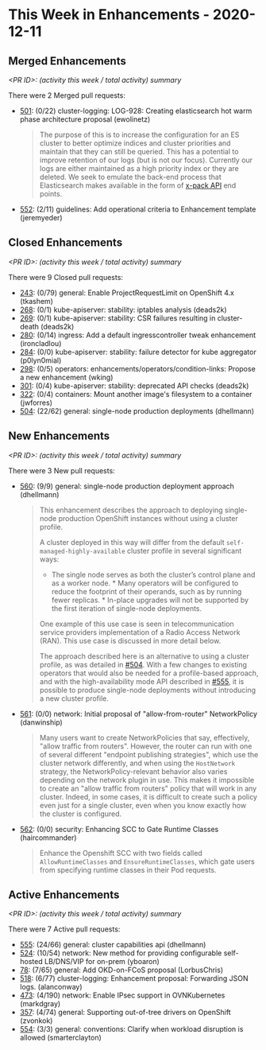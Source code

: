 # This Week in Enhancements - 2020-12-11

## Merged Enhancements

*&lt;PR ID&gt;: (activity this week / total activity) summary*

There were 2 Merged pull requests:

- [501](https://github.com/openshift/enhancements/pull/501): (0/22) cluster-logging: LOG-928: Creating elasticsearch hot warm phase architecture proposal (ewolinetz)

  > The purpose of this is to increase the configuration for an ES cluster to better optimize indices and cluster priorities and maintain that they can still be queried. This has a potential to improve retention of our logs (but is not our focus). Currently our logs are either maintained as a high priority index or they are deleted. We seek to emulate the back-end process that Elasticsearch makes available in the form of [x-pack API](https://www.elastic.co/guide/en/elasticsearch/reference/6.8/index-lifecycle-management-api.html) end points.

- [552](https://github.com/openshift/enhancements/pull/552): (2/11) guidelines: Add operational criteria to Enhancement template (jeremyeder)

## Closed Enhancements

*&lt;PR ID&gt;: (activity this week / total activity) summary*

There were 9 Closed pull requests:

- [243](https://github.com/openshift/enhancements/pull/243): (0/79) general: Enable ProjectRequestLimit on OpenShift 4.x (tkashem)
- [268](https://github.com/openshift/enhancements/pull/268): (0/1) kube-apiserver: stability: iptables analysis (deads2k)
- [269](https://github.com/openshift/enhancements/pull/269): (0/1) kube-apiserver: stability: CSR failures resulting in cluster-death (deads2k)
- [280](https://github.com/openshift/enhancements/pull/280): (0/14) ingress: Add a default ingresscontroller tweak enhancement (ironcladlou)
- [284](https://github.com/openshift/enhancements/pull/284): (0/0) kube-apiserver: stability: failure detector for kube aggregator (p0lyn0mial)
- [298](https://github.com/openshift/enhancements/pull/298): (0/5) operators: enhancements/operators/condition-links: Propose a new enhancement (wking)
- [301](https://github.com/openshift/enhancements/pull/301): (0/4) kube-apiserver: stability: deprecated API checks (deads2k)
- [322](https://github.com/openshift/enhancements/pull/322): (0/4) containers: Mount another image's filesystem to a container (jwforres)
- [504](https://github.com/openshift/enhancements/pull/504): (22/62) general: single-node production deployments (dhellmann)

## New Enhancements

*&lt;PR ID&gt;: (activity this week / total activity) summary*

There were 3 New pull requests:

- [560](https://github.com/openshift/enhancements/pull/560): (9/9) general: single-node production deployment approach (dhellmann)

  > This enhancement describes the approach to deploying single-node production OpenShift instances without using a cluster profile.
  >
  > A cluster deployed in this way will differ from the default `self-managed-highly-available` cluster profile in several significant ways:
  >
  > * The single node serves as both the cluster’s control plane and as a   worker node. * Many operators will be configured to reduce the footprint of their   operands, such as by running fewer replicas. * In-place upgrades will not be supported by the first iteration of   single-node deployments.
  >
  > One example of this use case is seen in telecommunication service providers implementation of a Radio Access Network (RAN). This use case is discussed in more detail below.
  >
  > The approach described here is an alternative to using a cluster profile, as was detailed in [#504](https://github.com/openshift/enhancements/pull/504). With a few changes to existing operators that would also be needed for a profile-based approach, and with the high-availability mode API described in [#555](https://github.com/openshift/enhancements/pull/555), it is possible to produce single-node deployments without introducing a new cluster profile.

- [561](https://github.com/openshift/enhancements/pull/561): (0/0) network: Initial proposal of "allow-from-router" NetworkPolicy (danwinship)

  > Many users want to create NetworkPolicies that say, effectively, "allow traffic from routers". However, the router can run with one of several different "endpoint publishing strategies", which use the cluster network differently, and when using the `HostNetwork` strategy, the NetworkPolicy-relevant behavior also varies depending on the network plugin in use. This makes it impossible to create an "allow traffic from routers" policy that will work in any cluster. Indeed, in some cases, it is difficult to create such a policy even just for a single cluster, even when you know exactly how the cluster is configured.

- [562](https://github.com/openshift/enhancements/pull/562): (0/0) security: Enhancing SCC to Gate Runtime Classes (haircommander)

  > Enhance the Openshift SCC with two fields called `AllowRuntimeClasses` and `EnsureRuntimeClasses`, which gate users from specifying runtime classes in their Pod requests.


## Active Enhancements

*&lt;PR ID&gt;: (activity this week / total activity) summary*

There were 7 Active pull requests:

- [555](https://github.com/openshift/enhancements/pull/555): (24/66) general: cluster capabilities api (dhellmann)
- [524](https://github.com/openshift/enhancements/pull/524): (10/54) network: New method for providing configurable  self-hosted LB/DNS/VIP for on-prem (yboaron)
- [78](https://github.com/openshift/enhancements/pull/78): (7/65) general: Add OKD-on-FCoS proposal (LorbusChris)
- [518](https://github.com/openshift/enhancements/pull/518): (6/77) cluster-logging: Enhancement proposal: Forwarding JSON logs. (alanconway)
- [473](https://github.com/openshift/enhancements/pull/473): (4/190) network: Enable IPsec support in OVNKubernetes (markdgray)
- [357](https://github.com/openshift/enhancements/pull/357): (4/74) general: Supporting out-of-tree drivers on OpenShift (zvonkok)
- [554](https://github.com/openshift/enhancements/pull/554): (3/3) general: conventions: Clarify when workload disruption is allowed (smarterclayton)
